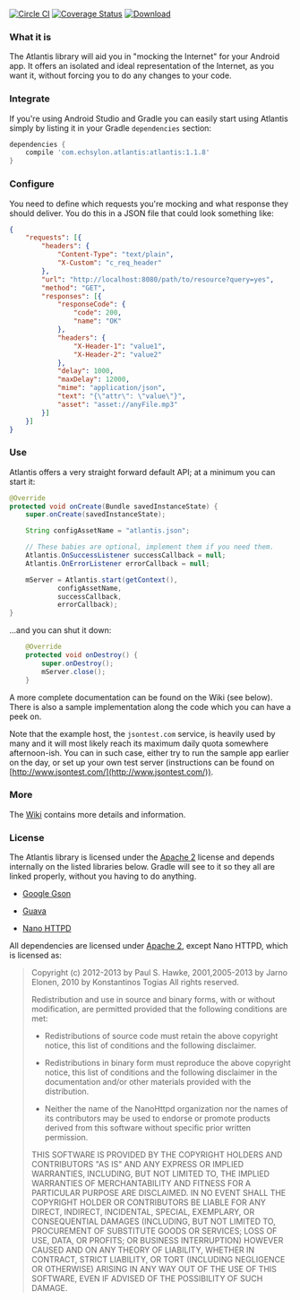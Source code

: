 [![Circle CI](https://circleci.com/gh/echsylon/atlantis/tree/master.svg?style=shield)](https://circleci.com/gh/echsylon/atlantis/tree/master) [![Coverage Status](https://coveralls.io/repos/github/echsylon/atlantis/badge.svg?branch=master)](https://coveralls.io/github/echsylon/atlantis?branch=master) [![Download](https://api.bintray.com/packages/echsylon/maven/atlantis/images/download.svg) ](https://bintray.com/echsylon/maven/atlantis/_latestVersion)

### What it is

The Atlantis library will aid you in "mocking the Internet" for your Android app. It offers an isolated and ideal representation of the Internet, as you want it, without forcing you to do any changes to your code.

### Integrate

If you're using Android Studio and Gradle you can easily start using Atlantis simply by listing it in your Gradle `dependencies` section:

```groovy
dependencies {
    compile 'com.echsylon.atlantis:atlantis:1.1.8'
}
```

### Configure

You need to define which requests you're mocking and what response they should deliver. You do this in a JSON file that could look something like:

```json
{
    "requests": [{
        "headers": {
            "Content-Type": "text/plain",
            "X-Custom": "c_req_header"
        },
        "url": "http://localhost:8080/path/to/resource?query=yes",
        "method": "GET",
        "responses": [{
            "responseCode": {
                "code": 200,
                "name": "OK"
            },
            "headers": {
                "X-Header-1": "value1",
                "X-Header-2": "value2"
            },
            "delay": 1000,
            "maxDelay": 12000,
            "mime": "application/json",
            "text": "{\"attr\": \"value\"}",
            "asset": "asset://anyFile.mp3"
        }]
    }]
}
```

### Use

Atlantis offers a very straight forward default API; at a minimum you can start it:

```java
@Override
protected void onCreate(Bundle savedInstanceState) {
    super.onCreate(savedInstanceState);

    String configAssetName = "atlantis.json";

    // These babies are optional, implement them if you need them.
    Atlantis.OnSuccessListener successCallback = null;
    Atlantis.OnErrorListener errorCallback = null;

    mServer = Atlantis.start(getContext(),
            configAssetName,
            successCallback,
            errorCallback);
}
```

...and you can shut it down:

```java
    @Override
    protected void onDestroy() {
        super.onDestroy();
        mServer.close();
    }
```

A more complete documentation can be found on the Wiki (see below). There is also a sample implementation along the code which you can have a peek on.

Note that the example host, the `jsontest.com` service, is heavily used by many and it will most likely reach its maximum daily quota somewhere afternoon-ish. You can in such case, either try to run the sample app earlier on the day, or set up your own test server (instructions can be found on [http://www.jsontest.com/](http://www.jsontest.com/)). 

### More
The [Wiki](https://github.com/echsylon/atlantis/wiki) contains more details and information.

### License

The Atlantis library is licensed under the [Apache 2](http://www.apache.org/licenses/LICENSE-2.0) license and depends internally on the listed libraries below. Gradle will see to it so they all are linked properly, without you having to do anything.

* [Google Gson](https://github.com/google/gson)

* [Guava](https://github.com/google/guava)

* [Nano HTTPD](https://github.com/NanoHttpd/nanohttpd)

All dependencies are licensed under [Apache 2](http://www.apache.org/licenses/LICENSE-2.0), except Nano HTTPD, which is licensed as:

> Copyright (c) 2012-2013 by Paul S. Hawke, 2001,2005-2013 by Jarno Elonen, 2010 by Konstantinos Togias
> All rights reserved.
> 
> Redistribution and use in source and binary forms, with or without modification, are permitted provided that the following conditions are met:
> 
> * Redistributions of source code must retain the above copyright notice, this list of conditions and the following disclaimer.
> 
> * Redistributions in binary form must reproduce the above copyright notice, this list of conditions and the following disclaimer in the documentation and/or other materials provided with the distribution.
> 
> * Neither the name of the NanoHttpd organization nor the names of its contributors may be used to endorse or promote products derived from this software without specific prior written permission.
> 
> THIS SOFTWARE IS PROVIDED BY THE COPYRIGHT HOLDERS AND CONTRIBUTORS "AS IS" AND ANY EXPRESS OR IMPLIED WARRANTIES, INCLUDING, BUT NOT LIMITED TO, THE IMPLIED WARRANTIES OF MERCHANTABILITY AND FITNESS FOR A PARTICULAR PURPOSE ARE DISCLAIMED. IN NO EVENT SHALL THE COPYRIGHT HOLDER OR CONTRIBUTORS BE LIABLE FOR ANY DIRECT, INDIRECT, INCIDENTAL, SPECIAL, EXEMPLARY, OR CONSEQUENTIAL DAMAGES (INCLUDING, BUT NOT LIMITED TO, PROCUREMENT OF SUBSTITUTE GOODS OR SERVICES; LOSS OF USE, DATA, OR PROFITS; OR BUSINESS INTERRUPTION) HOWEVER CAUSED AND ON ANY THEORY OF LIABILITY, WHETHER IN CONTRACT, STRICT LIABILITY, OR TORT (INCLUDING NEGLIGENCE OR OTHERWISE) ARISING IN ANY WAY OUT OF THE USE OF THIS SOFTWARE, EVEN IF ADVISED OF THE POSSIBILITY OF SUCH DAMAGE.

